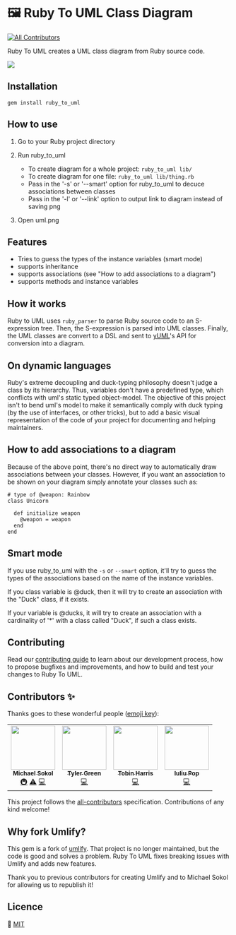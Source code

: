 # 🖼️ Ruby To UML Class Diagram
<!-- ALL-CONTRIBUTORS-BADGE:START - Do not remove or modify this section -->
[![All Contributors](https://img.shields.io/badge/all_contributors-4-orange.svg?style=flat-square)](#contributors-)
<!-- ALL-CONTRIBUTORS-BADGE:END -->

Ruby To UML creates a UML class diagram from Ruby source code.

![][uml_diagram_demo]

## Installation

    gem install ruby_to_uml

## How to use

1. Go to your Ruby project directory

2. Run ruby_to_uml
    * To create diagram for a whole project: `ruby_to_uml lib/`
    * To create diagram for one file: `ruby_to_uml lib/thing.rb`
    * Pass in the '-s' or '--smart' option for ruby_to_uml to decuce associations between classes
    * Pass in the '-l' or '--link' option to output link to diagram instead of saving png

3. Open uml.png

## Features

* Tries to guess the types of the instance variables (smart mode)
* supports inheritance
* supports associations (see "How to add associations to a diagram")
* supports methods and instance variables

## How it works

Ruby to UML uses `ruby_parser` to parse Ruby source code to an S-expression tree. Then, the S-expression is parsed into UML classes. Finally, the UML classes are convert to a DSL and sent to [yUML](http://yuml.me/)'s API for conversion into a diagram.

## On dynamic languages

Ruby's extreme decoupling and duck-typing philosophy doesn't judge a class by its hierarchy.
Thus, variables don't have a predefined type, which conflicts with uml's static typed object-model.
The objective of this project isn't to bend uml's model to make it semantically comply with
duck typing (by the use of interfaces, or other tricks), but to add a basic visual representation
of the code of your project for documenting and helping maintainers.

## How to add associations to a diagram

Because of the above point, there's no direct way to automatically draw associations between your
classes. However, if you want an association to be shown on your diagram simply annotate your classes such as:

    # type of @weapon: Rainbow
    class Unicorn

      def initialize weapon
        @weapon = weapon
      end
    end

## Smart mode

If you use ruby_to_uml with the `-s` or `--smart` option, it'll try to guess
the types of the associations based on the name of the instance
variables.

If you class variable is @duck, then it will try to create an
association with the "Duck" class, if it exists.

If your variable is @ducks, it will try to create an association with a
cardinality of '*' with a class called "Duck", if such a class exists.

## Contributing

Read our [contributing guide][contributing] to learn about our development process, how to propose bugfixes and improvements, and how to build and test your changes to Ruby To UML.

## Contributors ✨

Thanks goes to these wonderful people ([emoji key](https://allcontributors.org/docs/en/emoji-key)):

<!-- ALL-CONTRIBUTORS-LIST:START - Do not remove or modify this section -->
<!-- prettier-ignore-start -->
<!-- markdownlint-disable -->
<table>
  <tr>
    <td align="center"><a href="https://github.com/mikaa123"><img src="https://avatars.githubusercontent.com/u/428280?v=4?s=100" width="100px;" alt=""/><br /><sub><b>Michael Sokol</b></sub></a><br /><a href="#infra-mikaa123" title="Infrastructure (Hosting, Build-Tools, etc)">🚇</a> <a href="https://github.com/iulspop/ruby_to_uml/commits?author=mikaa123" title="Tests">⚠️</a> <a href="https://github.com/iulspop/ruby_to_uml/commits?author=mikaa123" title="Code">💻</a></td>
    <td align="center"><a href="http://treewalker.wordpress.com"><img src="https://avatars.githubusercontent.com/u/38147?v=4?s=100" width="100px;" alt=""/><br /><sub><b>Tyler Green</b></sub></a><br /><a href="https://github.com/iulspop/ruby_to_uml/commits?author=tylergreen" title="Code">💻</a></td>
    <td align="center"><a href="http://tobinharris.com"><img src="https://avatars.githubusercontent.com/u/25578?v=4?s=100" width="100px;" alt=""/><br /><sub><b>Tobin Harris</b></sub></a><br /><a href="https://github.com/iulspop/ruby_to_uml/commits?author=tobinharris" title="Code">💻</a></td>
    <td align="center"><a href="https://github.com/iulspop"><img src="https://avatars.githubusercontent.com/u/53665722?v=4?s=100" width="100px;" alt=""/><br /><sub><b>Iuliu Pop</b></sub></a><br /><a href="https://github.com/iulspop/ruby_to_uml/commits?author=iulspop" title="Code">💻</a></td>
  </tr>
</table>

<!-- markdownlint-restore -->
<!-- prettier-ignore-end -->

<!-- ALL-CONTRIBUTORS-LIST:END -->

This project follows the [all-contributors](https://github.com/all-contributors/all-contributors) specification. Contributions of any kind welcome!

## Why fork Umlify?

This gem is a fork of [umlify](https://github.com/mikaa123/umlify).
That project is no longer maintained, but the code is good and solves a problem.
Ruby To UML fixes breaking issues with Umlify and adds new features.

Thank you to previous contributors for creating Umlify and to Michael Sokol for allowing us to republish it!

## Licence

💁 [MIT][license]

<!-- Links -->

[contributing]: https://github.com/iulspop/ruby_to_uml/blob/master/CONTRIBUTING.md
[license]: https://github.com/iulspop/ruby_to_uml/blob/master/LICENSE.md

<!-- Demo images -->

[uml_diagram_demo]: https://github.com/iulspop/ruby_to_uml/blob/master/docs/demo/uml_diagram.png?raw=true
